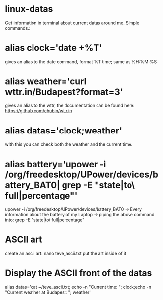 # linux-datas
Get information in terminal about current datas around me.
Simple commands.:

# alias clock='date +%T' 
gives an alias to the date command, format %T time; same as %H:%M:%S

# alias weather='curl wttr.in/Budapest?format=3'
gives an alias to the wttr, the documentation can be found here: 
https://github.com/chubin/wttr.in
# alias datas='clock;weather'
with this you can check both the weather and the current time.
# alias battery='upower -i /org/freedesktop/UPower/devices/battery_BAT0| grep -E "state|to\ full|percentage"'
  upower -i /org/freedesktop/UPower/devices/battery_BAT0
  -> Every information about the battery of my Laptop
   -> piping the above command into:
  grep -E "state|to\ full|percentage"
# ASCII art
create an ascii art: 
nano teve_ascii.txt
put the art inside of it
# Display the ASCII front of the datas
alias datas='cat ~/teve_ascii.txt; echo -n "Current time: "; clock;echo -n "Current weather at Budapest: "; weather'


